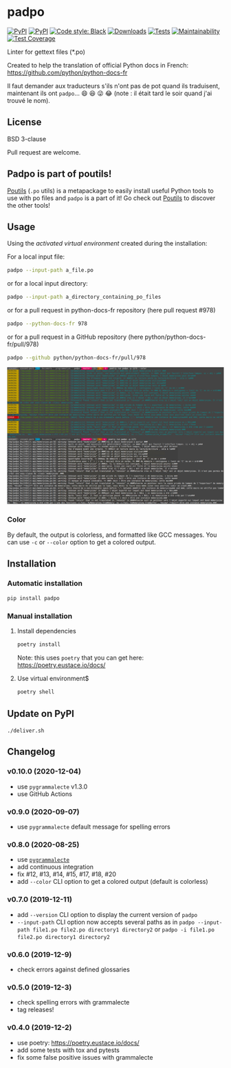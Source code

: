 # padpo

[![PyPI](https://img.shields.io/pypi/v/padpo.svg)](https://pypi.python.org/pypi/padpo)
[![PyPI](https://img.shields.io/pypi/l/padpo.svg)](https://github.com/vpoulailleau/padpo/blob/master/LICENSE)
[![Code style: Black](https://img.shields.io/badge/code%20style-black-000000.svg)](https://github.com/ambv/black)
[![Downloads](https://pepy.tech/badge/padpo)](https://pepy.tech/project/padpo)
[![Tests](https://github.com/AFPy/padpo/workflows/Tests/badge.svg)](https://github.com/AFPy/padpo/actions?query=workflow%3ATests)
[![Maintainability](https://api.codeclimate.com/v1/badges/bbd3044291527d667778/maintainability)](https://codeclimate.com/github/AFPy/padpo/maintainability)
[![Test Coverage](https://api.codeclimate.com/v1/badges/bbd3044291527d667778/test_coverage)](https://codeclimate.com/github/AFPy/padpo/test_coverage)

Linter for gettext files (\*.po)

Created to help the translation of official Python docs in French: https://github.com/python/python-docs-fr

Il faut demander aux traducteurs s'ils n'ont pas de pot quand ils traduisent, maintenant ils ont `padpo`…
:smile: :laughing: :stuck_out_tongue_winking_eye: :joy: (note : il était tard le soir quand j'ai trouvé le nom).

## License

BSD 3-clause

Pull request are welcome.

## Padpo is part of poutils!

[Poutils](https://pypi.org/project/poutils) (`.po` utils) is a metapackage to easily install useful Python tools to use with po files
and `padpo` is a part of it! Go check out [Poutils](https://pypi.org/project/poutils) to discover the other tools!

## Usage

Using the _activated virtual environment_ created during the installation:

For a local input file:

```bash
padpo --input-path a_file.po
```

or for a local input directory:

```bash
padpo --input-path a_directory_containing_po_files
```

or for a pull request in python-docs-fr repository (here pull request #978)

```bash
padpo --python-docs-fr 978
```

or for a pull request in a GitHub repository (here python/python-docs-fr/pull/978)

```bash
padpo --github python/python-docs-fr/pull/978
```

![Screenshot](screenshot.png)

### Color

By default, the output is colorless, and formatted like GCC messages. You can use `-c`
or `--color` option to get a colored output.

## Installation

### Automatic installation

```bash
pip install padpo
```

### Manual installation

1. Install dependencies

   ```bash
   poetry install
   ```

   Note: this uses `poetry` that you can get here: https://poetry.eustace.io/docs/

2. Use virtual environment$

   ```bash
   poetry shell
   ```

## Update on PyPI

`./deliver.sh`

## Changelog

### v0.10.0 (2020-12-04)

- use `pygrammalecte` v1.3.0
- use GitHub Actions

### v0.9.0 (2020-09-07)

- use `pygrammalecte` default message for spelling errors

### v0.8.0 (2020-08-25)

- use [`pygrammalecte`](https://github.com/vpoulailleau/pygrammalecte)
- add continuous integration
- fix #12, #13, #14, #15, #17, #18, #20
- add `--color` CLI option to get a colored output (default is colorless)

### v0.7.0 (2019-12-11)

- add `--version` CLI option to display the current version of `padpo`
- `--input-path` CLI option now accepts several paths as in
  `padpo --input-path file1.po file2.po directory1 directory2` or
  `padpo -i file1.po file2.po directory1 directory2`

### v0.6.0 (2019-12-9)

- check errors against defined glossaries

### v0.5.0 (2019-12-3)

- check spelling errors with grammalecte
- tag releases!

### v0.4.0 (2019-12-2)

- use poetry: https://poetry.eustace.io/docs/
- add some tests with tox and pytests
- fix some false positive issues with grammalecte
